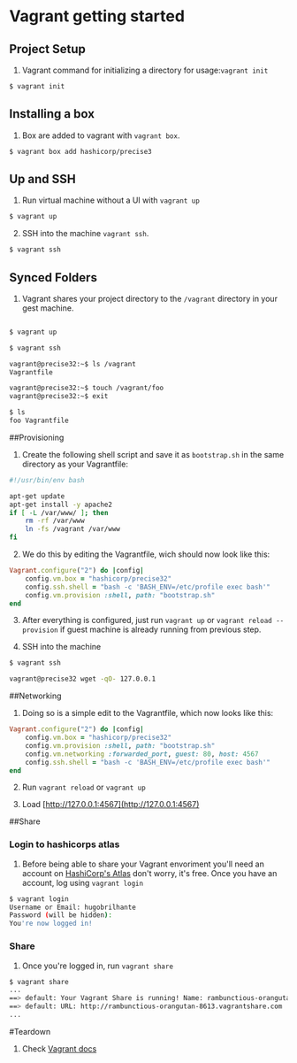 # Vagrant getting started

## Project Setup

1. Vagrant command for initializing a directory for usage:`vagrant init`

```bash
$ vagrant init
```
## Installing a box

1. Box are added to vagrant with `vagrant box`.
```bash
$ vagrant box add hashicorp/precise3
```

## Up and SSH

1. Run virtual machine without a UI with `vagrant up`
```bash
$ vagrant up
```

2. SSH into the machine `vagrant ssh`.
```bash
$ vagrant ssh
```
## Synced Folders

1. Vagrant shares your project directory to the `/vagrant` directory in your gest machine.

```bash

$ vagrant up

$ vagrant ssh

vagrant@precise32:~$ ls /vagrant
Vagrantfile

vagrant@precise32:~$ touch /vagrant/foo
vagrant@precise32:~$ exit

$ ls
foo Vagrantfile
```

##Provisioning

1. Create the following shell script and save it as `bootstrap.sh` in the same directory as your Vagrantfile:

```bash
#!/usr/bin/env bash

apt-get update
apt-get install -y apache2
if [ -L /var/www/ ]; then
	rm -rf /var/www
	ln -fs /vagrant /var/www
fi
```
2. We do this by editing the Vagrantfile, wich should now look like this:
```ruby
Vagrant.configure("2") do |config|
	config.vm.box = "hashicorp/precise32"
	config.ssh.shell = "bash -c 'BASH_ENV=/etc/profile exec bash'"
	config.vm.provision :shell, path: "bootstrap.sh"
end
```
3. After everything is configured, just run `vagrant up` or `vagrant reload --provision` if guest machine is already running from previous step.

4. SSH into the machine

```bash
$ vagrant ssh

vagrant@precise32 wget -qO- 127.0.0.1
 ```

##Networking

1. Doing so is a simple edit to the Vagrantfile, which now looks like this:

```ruby
Vagrant.configure("2") do |config|
	config.vm.box = "hashicorp/precise32"
	config.vm.provision :shell, path: "bootstrap.sh"
	config.vm.networking :forwarded_port, guest: 80, host: 4567
	config.ssh.shell = "bash -c 'BASH_ENV=/etc/profile exec bash'"
end
```
2. Run `vagrant reload` or `vagrant up`

3. Load [http://127.0.0.1:4567](http://127.0.0.1:4567) 

##Share


### Login to hashicorps atlas

1. Before being able to share your Vagrant envoriment you'll need an account on [HashiCorp's Atlas](https://atlas.hashicorp.com/) don't worry, it's free. Once you have an account, log using `vagrant login`

```bash
$ vagrant login
Username or Email: hugobrilhante
Password (will be hidden):
You're now logged in!
```

### Share
1. Once you're logged in, run `vagrant share`

```bash
$ vagrant share
...
==> default: Your Vagrant Share is running! Name: rambunctious-orangutan-8613
==> default: URL: http://rambunctious-orangutan-8613.vagrantshare.com
...
```

#Teardown

1. Check [Vagrant docs](https://docs.vagrantup.com/v2/getting-started/teardown.html)
